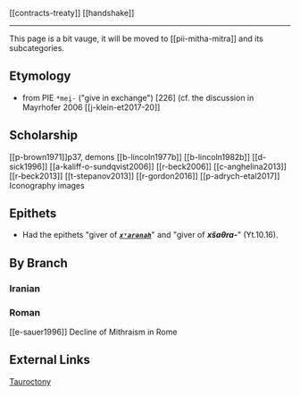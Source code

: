 [[contracts-treaty]] [[handshake]]

---

This page is a bit vauge, it will be moved to [[pii-mitha-mitra]] and its subcategories.

## Etymology
- from PIE `*mei̯-` ("give in exchange") [226] (cf. the discussion in Mayrhofer 2006 [[j-klein-et2017-20]]

## Scholarship
[[p-brown1971]]p37, demons
[[b-lincoln1977b]]
[[b-lincoln1982b]]
[[d-sick1996]]
[[a-kaliff-o-sundqvist2006]]
[[r-beck2006]]
[[c-anghelina2013]]
[[r-beck2013]]
[[t-stepanov2013]]
[[r-gordon2016]]
[[p-adrych-etal2017]] Iconography images

## Epithets
- Had the epithets "giver of ***[`xᵛarənah`](khvarenah.md)***" and "giver of ***xšaθra-***" (Yt.10.16).


## By Branch
### Iranian
### Roman
[[e-sauer1996]] Decline of Mithraism in Rome


## External Links
[Tauroctony](https://en.wikipedia.org/wiki/Tauroctony)
